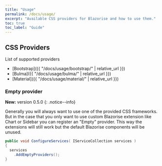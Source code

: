 ```yaml
---
title: "Usage"
permalink: /docs/usage/
excerpt: "Available CSS providers for Blazorise and how to use them."
toc: true
toc_label: "Guide"
---
```


## CSS Providers

List of supported providers

- [Bootstrap]({{ "/docs/usage/bootstrap/" | relative_url }})
- [Bulma]({{ "/docs/usage/bulma/" | relative_url }})
- [Material]({{ "/docs/usage/material/" | relative_url }})

### Empty provider

**New:** version 0.5.0
{: .notice--info}

Generally you will always want to use one of the provided CSS frameworks. But in the case that you only want to use custom Blazorise extension like Chart or Sidebar you can register an "Empty" provider. This way the extensions will still work but the default Blazorise components will be unused.

```cs
public void ConfigureServices( IServiceCollection services )
{
  services
    .AddEmptyProviders();
}
```